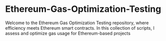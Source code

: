 # Ethereum-Gas-Optimization-Testing
Welcome to the Ethereum Gas Optimization Testing repository, where efficiency meets Ethereum smart contracts. In this collection of scripts, I assess and optimize gas usage for Ethereum-based projects
